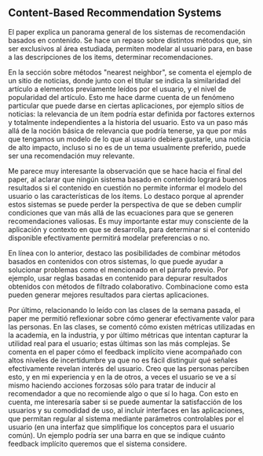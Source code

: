 ## Content-Based Recommendation Systems

El paper explica un panorama general de los sistemas de recomendación basados en contenido. Se hace un repaso sobre distintos métodos que, sin ser exclusivos al área estudiada, permiten modelar al usuario para, en base a las descripciones de los items, determinar recomendaciones.

En la sección sobre métodos "nearest neighbor", se comenta el ejemplo de un sitio de noticias, donde junto con el titular se indica la similaridad del artículo a elementos previamente leídos por el usuario, y el nivel de popularidad del artículo. Esto me hace darme cuenta de un fenómeno particular que puede darse en ciertas aplicaciones, por ejemplo sitios de noticias: la relevancia de un ítem podría estar definida por factores externos y totalmente independientes a la historia del usuario. Esto va un paso más allá de la noción básica de relevancia que podría tenerse, ya que por más que tengamos un modelo de lo que al usuario debiera gustarle, una noticia de alto impacto, incluso si no es de un tema usualmente preferido, puede ser una recomendación muy relevante.

Me parece muy interesante la observación que se hace hacia el final del paper, al aclarar que ningún sistema basado en contenido logrará buenos resultados si el contenido en cuestión no permite informar el modelo del usuario o las características de los ítems. Lo destaco porque al aprender estos sistemas se puede perder la perspectiva de que se deben cumplir condiciones que van más allá de las ecuaciones para que se generen recomendaciones valiosas. Es muy importante estar muy consciente de la aplicación y contexto en que se desarrolla, para determinar si el contenido disponible efectivamente permitirá modelar preferencias o no. 

En línea con lo anterior, destaco las posibilidades de combinar métodos basados en contenidos con otros sistemas, lo que puede ayudar a solucionar problemas como el mencionado en el párrafo previo. Por ejemplo, usar reglas basadas en contenido para depurar resultados obtenidos con métodos de filtrado colaborativo. Combinacione como esta pueden generar mejores resultados para ciertas aplicaciones.

Por último, relacionando lo leído con las clases de la semana pasada, el paper me permitió reflexionar sobre cómo generar efectivamente valor para las personas. En las clases, se comentó cómo existen métricas utilizadas en la academia, en la industria, y por último métricas que intentan capturar la utilidad real para el usuario; estas últimas son las más complejas. Se comenta en el paper cómo el feedback implícito viene acompañado con altos niveles de incertidumbre ya que no es fácil distinguir qué señales efectivamente revelan interés del usuario. Creo que las personas perciben esto, y en mi experiencia y en la de otros, a veces el usuario se ve a sí mismo haciendo acciones forzosas sólo para tratar de inducir al recomendador a que no recomiende algo o que sí lo haga. Con esto en cuenta, me interesaría saber si se puede aumentar la satisfacción de los usuarios y su comodidad de uso, al incluir interfaces en las aplicaciones, que permitan regular al sistema mediante parámetros controlables por el usuario (en una interfaz que simplifique los conceptos para el usuario común). Un ejemplo podría ser una barra en que se indique cuánto feedback implícito queremos que el sistema considere.